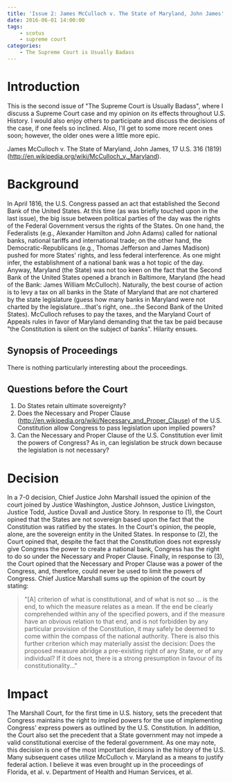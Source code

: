 ```yaml
---
title: 'Issue 2: James McCulloch v. The State of Maryland, John James'
date: 2016-06-01 14:00:00
tags:
    - scotus
    - supreme court
categories:
    - The Supreme Court is Usually Badass
---
```


<!-- toc -->

# Introduction

This is the second issue of "The Supreme Court is Usually Badass", where I discuss a Supreme Court case and my opinion on its effects throughout U.S. History.  I would also enjoy others to participate and discuss the decisions of the case, if one feels so inclined.  Also, I'll get to some more recent ones soon; however, the older ones were a little more epic.  

James McCulloch v. The State of Maryland, John James, 17 U.S. 316 (1819) (http://en.wikipedia.org/wiki/McCulloch_v._Maryland).

# Background

In April 1816, the U.S. Congress passed an act that established the Second Bank of the United States.  At this time (as was briefly touched upon in the last issue), the big issue between political parties of the day was the rights of the Federal Government versus the rights of the States.  On one hand, the Federalists (e.g., Alexander Hamilton and John Adams) called for national banks, national tariffs and international trade; on the other hand, the Democratic-Republicans (e.g., Thomas Jefferson and James Madison) pushed for more States' rights, and less federal interference.  As one might infer, the establishment of a national bank was a hot topic of the day.  Anyway, Maryland (the State) was not too keen on the fact that the Second Bank of the United States opened a branch in Baltimore, Maryland (the head of the Bank: James William McCulloch).  Naturally, the best course of action is to levy a tax on all banks in the State of Maryland that are not chartered by the state legislature (guess how many banks in Maryland were not charted by the legislature...that's right, one...the Second Bank of the United States).  McCulloch refuses to pay the taxes, and the Maryland Court of Appeals rules in favor of Maryland demanding that the tax be paid because "the Constitution is silent on the subject of banks".  Hilarity ensues.

## Synopsis of Proceedings

There is nothing particularly interesting about the proceedings.

## Questions before the Court

1. Do States retain ultimate sovereignty?
2. Does the Necessary and Proper Clause (http://en.wikipedia.org/wiki/Necessary_and_Proper_Clause) of the U.S. Constitution allow Congress to pass legislation upon implied powers?
3. Can the Necessary and Proper Clause of the U.S. Constitution ever limit the powers of Congress?  As in, can legislation be struck down because the legislation is not necessary?

# Decision

In a 7-0 decision, Chief Justice John Marshall issued the opinion of the court joined by Justice Washington, Justice Johnson, Justice Livingston, Justice Todd, Justice Duvall and Justice Story.  In response to (1), the Court opined that the States are not sovereign based upon the fact that the Constitution was ratified by the states.  In the Court's opinion, the people, alone, are the sovereign entity in the United States.  In response to (2), the Court opined that, despite the fact that the Constitution does not expressly give Congress the power to create a national bank, Congress has the right to do so under the Necessary and Proper Clause.  Finally, in response to (3), the Court opined that the Necessary and Proper Clause was a power of the Congress, and, therefore, could never be used to limit the powers of Congress.  Chief Justice Marshall sums up the opinion of the court by stating:

> "[A] criterion of what is constitutional, and of what is not so ... is the end, to which the measure relates as a mean. If the end be clearly comprehended within any of the specified powers, and if the measure have an obvious relation to that end, and is not forbidden by any particular provision of the Constitution, it may safely be deemed to come within the compass of the national authority. There is also this further criterion which may materially assist the decision: Does the proposed measure abridge a pre-existing right of any State, or of any individual? If it does not, there is a strong presumption in favour of its constitutionality..."

# Impact

The Marshall Court, for the first time in U.S. history, sets the precedent that Congress maintains the right to implied powers for the use of implementing Congress' express powers as outlined by the U.S. Constitution.  In addition, the Court also set the precedent that a State government may not impede a valid constitutional exercise of the federal government.  As one may note, this decision is one of the most important decisions in the history of the U.S.  Many subsequent cases utilize McCulloch v. Maryland as a means to justify federal action.  I believe it was even brought up in the proceedings of Florida, et al. v. Department of Health and Human Services, et al.